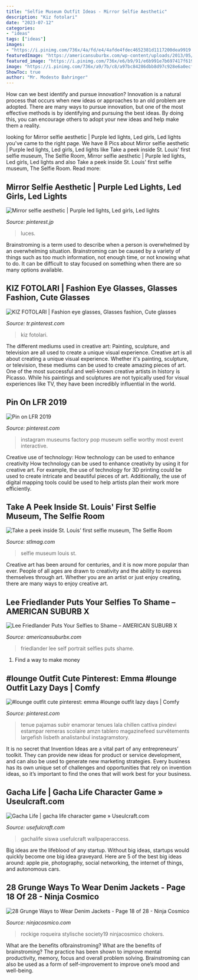 ```yaml
---
title: "Selfie Museum Outfit Ideas - Mirror Selfie Aesthetic"
description: "Kiz fotolari"
date: "2023-07-12"
categories:
- "ideas"
tags: ["ideas"]
images:
- "https://i.pinimg.com/736x/4a/fd/e4/4afde4fdec4652381d1117200dea9919.jpg"
featuredImage: "https://americansuburbx.com/wp-content/uploads/2013/05/981.jpg"
featured_image: "https://i.pinimg.com/736x/e6/b9/91/e6b991e7b697417f6196b1aacae3d7fb.jpg"
image: "https://i.pinimg.com/736x/a9/7b/c8/a97bc84286dbb8d97c928e6a0ecf6342.jpg"
ShowToc: true
author: "Mr. Modesto Bahringer"
---
```



How can we best identify and pursue innovation?
Innovation is a natural process that occurs when new ideas or approaches to an old problem are adopted. There are many ways to pursue innovation, but one of the most effective methods is by identifying and pursuing the best ideas. By doing this, you can encourage others to adopt your new ideas and help make them a reality.

	

		
looking for Mirror selfie aesthetic | Purple led lights, Led girls, Led lights you've came to the right page. We have 8 Pics about Mirror selfie aesthetic | Purple led lights, Led girls, Led lights like Take a peek inside St. Louis&#039; first selfie museum, The Selfie Room, Mirror selfie aesthetic | Purple led lights, Led girls, Led lights and also Take a peek inside St. Louis&#039; first selfie museum, The Selfie Room. Read more:
		
    
## Mirror Selfie Aesthetic | Purple Led Lights, Led Girls, Led Lights

<img loading=lazy src="https://i.pinimg.com/736x/4a/fd/e4/4afde4fdec4652381d1117200dea9919.jpg" onerror="this.onerror=null;this.src='https://tse2.mm.bing.net/th?id=OIP.HuMceNcfS4b6QbwVolD9WQHaJ3&amp;pid=15.1';" alt="Mirror selfie aesthetic | Purple led lights, Led girls, Led lights">

_Source: pinterest.jp_

>luces. 

	

Brainstroming is a term used to describe when a person is overwhelmed by an overwhelming situation. Brainstroming can be caused by a variety of things such as too much information, not enough time, or not knowing what to do. It can be difficult to stay focused on something when there are so many options available.

    
## KIZ FOTOLARI | Fashion Eye Glasses, Glasses Fashion, Cute Glasses

<img loading=lazy src="https://i.pinimg.com/736x/a9/7b/c8/a97bc84286dbb8d97c928e6a0ecf6342.jpg" onerror="this.onerror=null;this.src='https://tse4.mm.bing.net/th?id=OIP.gmN9kpnTNplTTOgS6DvlGgHaJ_&amp;pid=15.1';" alt="KIZ FOTOLARI | Fashion eye glasses, Glasses fashion, Cute glasses">

_Source: tr.pinterest.com_

>kiz fotolari. 

	

The different mediums used in creative art: Painting, sculpture, and television are all used to create a unique visual experience.
Creative art is all about creating a unique visual experience. Whether it's painting, sculpture, or television, these mediums can be used to create amazing pieces of art. One of the most successful and well-known creative artists in history is Picasso. While his paintings and sculptures are not typically used for visual experiences like TV, they have been incredibly influential in the world.

    
## Pin On LFR 2019

<img loading=lazy src="https://i.pinimg.com/736x/1c/89/36/1c8936ed34e98c6a434851c5c9a91ba1.jpg" onerror="this.onerror=null;this.src='https://tse2.mm.bing.net/th?id=OIP._-f_0NqiuVMAmROOiHeQIQHaFQ&amp;pid=15.1';" alt="Pin on LFR 2019">

_Source: pinterest.com_

>instagram museums factory pop museum selfie worthy most event interactive. 

	

Creative use of technology: How technology can be used to enhance creativity
How technology can be used to enhance creativity by using it for creative art. For example, the use of technology for 3D printing could be used to create intricate and beautiful pieces of art. Additionally, the use of digital mapping tools could be used to help artists plan their work more efficiently.

    
## Take A Peek Inside St. Louis&#039; First Selfie Museum, The Selfie Room

<img loading=lazy src="https://www.stlmag.com/downloads/293179/download/ACS_0106.jpg?cb=c497dca5b63c5f2435a3afe7b5995425&amp;w=1200" onerror="this.onerror=null;this.src='https://tse2.mm.bing.net/th?id=OIP.TUMlfzRyEzXD_b9z9q9GEwHaE8&amp;pid=15.1';" alt="Take a peek inside St. Louis&#039; first selfie museum, The Selfie Room">

_Source: stlmag.com_

>selfie museum louis st. 

	

Creative art has been around for centuries, and it is now more popular than ever. People of all ages are drawn to creativity and the ability to express themselves through art. Whether you are an artist or just enjoy creating, there are many ways to enjoy creative art.

    
## Lee Friedlander Puts Your Selfies To Shame – AMERICAN SUBURB X

<img loading=lazy src="https://americansuburbx.com/wp-content/uploads/2013/05/981.jpg" onerror="this.onerror=null;this.src='https://tse1.mm.bing.net/th?id=OIP.hoQoPGiGOIvE93JqlmvgwAHaE6&amp;pid=15.1';" alt="Lee Friedlander Puts Your Selfies to Shame – AMERICAN SUBURB X">

_Source: americansuburbx.com_

>friedlander lee self portrait selfies puts shame. 

	

1. Find a way to make money 

    
## #lounge Outfit Cute Pinterest: Emma #lounge Outfit Lazy Days | Comfy

<img loading=lazy src="https://i.pinimg.com/736x/e6/b9/91/e6b991e7b697417f6196b1aacae3d7fb.jpg" onerror="this.onerror=null;this.src='https://tse3.mm.bing.net/th?id=OIP.hqCNRvI7N19GHl1MrKatJAHaOq&amp;pid=15.1';" alt="#lounge outfit cute pinterest: emma #lounge outfit lazy days | Comfy">

_Source: pinterest.com_

>tenue pajamas subir enamorar tenues lala chillen cattiva pindevi estampar remeras scolaire amzn tablero magazinefeed survêtements largefish lisbeth analistanbul instagramstory. 

	

It is no secret that Invention Ideas are a vital part of any entrepreneurs’ toolkit. They can provide new ideas for product or service development, and can also be used to generate new marketing strategies. Every business has its own unique set of challenges and opportunities that rely on invention ideas, so it’s important to find the ones that will work best for your business.

    
## Gacha Life | Gacha Life Character Game » Useulcraft.com

<img loading=lazy src="https://www.usefulcraft.com/wp-content/uploads/2019/12/gacha-life-21.jpg" onerror="this.onerror=null;this.src='https://tse3.mm.bing.net/th?id=OIP.AyrOd2DJ-3a-QgEW4zQFcQHaEK&amp;pid=15.1';" alt="Gacha Life | gacha life character game » Useulcraft.com">

_Source: usefulcraft.com_

>gachalife siswa usefulcraft wallpaperaccess. 

	

Big ideas are the lifeblood of any startup. Without big ideas, startups would quickly become one big idea graveyard. Here are 5 of the best big ideas around: apple pie, photography, social networking, the internet of things, and autonomous cars.

    
## 28 Grunge Ways To Wear Denim Jackets - Page 18 Of 28 - Ninja Cosmico

<img loading=lazy src="https://ninjacosmico.com/wp-content/uploads/2016/10/Ripped-denim-jacket-with-T-Shirt-Go-Fck-Your-Selfie-Plaid-shirt-Black-Ripped-Knee-jeans-Choker-necklace-Round-sunglasses.jpg" onerror="this.onerror=null;this.src='https://tse1.mm.bing.net/th?id=OIP.ob7vy1NC0oMMfvKYMFQm1gHaLG&amp;pid=15.1';" alt="28 Grunge Ways to Wear Denim Jackets - Page 18 of 28 - Ninja Cosmico">

_Source: ninjacosmico.com_

>rockige roqueira stylische society19 ninjacosmico chokers. 

	

What are the benefits ofbrainstroming?
What are the benefits of brainstroming? The practice has been shown to improve mental productivity, memory, focus and overall problem solving. Brainstroming can also be used as a form of self-improvement to improve one’s mood and well-being.

